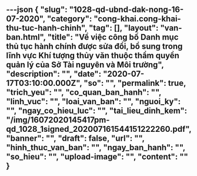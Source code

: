 ---json
{
    "slug": "1028-qd-ubnd-dak-nong-16-07-2020",
    "category": "cong-khai.cong-khai-thu-tuc-hanh-chinh",
    "tag": [],
    "layout": "van-ban.html",
    "title": "Về việc công bố Danh mục thủ tục hành chính được sửa đổi, bổ sung trong lĩnh vực Khí tượng thủy văn thuộc thẩm quyền quản lý của Sở Tài nguyên và Môi trường",
    "description": "",
    "date": "2020-07-17T03:10:00.000Z",
    "so": "",
    "permalink": true,
    "trich_yeu": "",
    "co_quan_ban_hanh": "",
    "linh_vuc": "",
    "loai_van_ban": "",
    "nguoi_ky": "",
    "ngay_co_hieu_luc": "",
    "tai_lieu_dinh_kem": "/img/16072020145417pm-qd_1028_1signed_202007161544151222260.pdf",
    "banner": "",
    "draft": false,
    "url": "",
    "hinh_thuc_van_ban": "",
    "ngay_ban_hanh": "",
    "so_hieu": "",
    "upload-image": "",
    "__content__": ""
}
---
